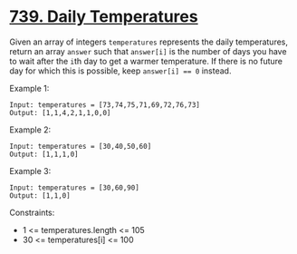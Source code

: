 # [739. Daily Temperatures](https://leetcode.com/problems/daily-temperatures/)

Given an array of integers `temperatures` represents the daily temperatures, return an array `answer` such that `answer[i]` is the number of days you have to wait after the `i`th day to get a warmer temperature. If there is no future day for which this is possible, keep `answer[i] == 0` instead.

 

Example 1:

    Input: temperatures = [73,74,75,71,69,72,76,73]
    Output: [1,1,4,2,1,1,0,0]

Example 2:

    Input: temperatures = [30,40,50,60]
    Output: [1,1,1,0]

Example 3:

    Input: temperatures = [30,60,90]
    Output: [1,1,0]
 

Constraints:

* 1 <= temperatures.length <= 105
* 30 <= temperatures[i] <= 100